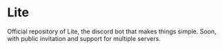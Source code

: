 # Lite
Official repository of Lite, the discord bot that makes things simple.
Soon, with public invitation and support for multiple servers.
